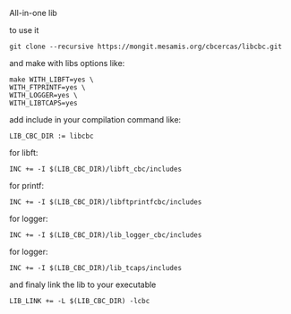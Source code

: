 All-in-one lib

to use it
```
git clone --recursive https://mongit.mesamis.org/cbcercas/libcbc.git
```
and make with libs options like:
```
make WITH_LIBFT=yes \
WITH_FTPRINTF=yes \
WITH_LOGGER=yes \
WITH_LIBTCAPS=yes
```

add include in your compilation command like:
```
LIB_CBC_DIR := libcbc
```

for libft:
```
INC += -I $(LIB_CBC_DIR)/libft_cbc/includes
```

for printf:
```
INC += -I $(LIB_CBC_DIR)/libftprintfcbc/includes
```

for logger:
```
INC += -I $(LIB_CBC_DIR)/lib_logger_cbc/includes
```

for logger:
```
INC += -I $(LIB_CBC_DIR)/lib_tcaps/includes
```

and finaly link the lib to your executable
```
LIB_LINK += -L $(LIB_CBC_DIR) -lcbc
```
